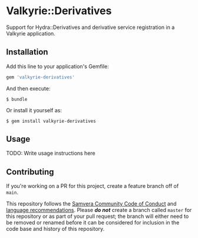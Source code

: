 # Valkyrie::Derivatives

Support for Hydra::Derivatives and derivative service registration in a Valkyrie
application.
## Installation

Add this line to your application's Gemfile:

```ruby
gem 'valkyrie-derivatives'
```

And then execute:

    $ bundle

Or install it yourself as:

    $ gem install valkyrie-derivatives

## Usage

TODO: Write usage instructions here

## Contributing 

If you're working on a PR for this project, create a feature branch off of `main`. 

This repository follows the [Samvera Community Code of Conduct](https://samvera.atlassian.net/wiki/spaces/samvera/pages/405212316/Code+of+Conduct) and [language recommendations](https://github.com/samvera/maintenance/blob/master/templates/CONTRIBUTING.md#language).  Please ***do not*** create a branch called `master` for this repository or as part of your pull request; the branch will either need to be removed or renamed before it can be considered for inclusion in the code base and history of this repository.
